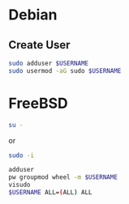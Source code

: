 # Debian

## Create User

```bash
sudo adduser $USERNAME
sudo usermod -aG sudo $USERNAME
```

# FreeBSD

```bash
su -
```

or

```bash
sudo -i
```

```bash
adduser
pw groupmod wheel -m $USERNAME
visudo
$USERNAME ALL=(ALL) ALL
```
